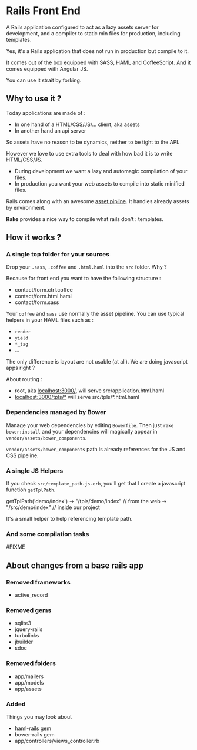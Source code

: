 # Rails Front End

A Rails application configured to
act as a lazy assets server for development,
and a compiler to static min files for production,
including templates.

Yes, it's a Rails application that does not run in production but compile to it.

It comes out of the box equipped with SASS, HAML and CoffeeScript.
And it comes equipped with Angular JS.

You can use it strait by forking.

## Why to use it ?

Today applications are made of :
* In one hand of a HTML/CSS/JS/... client, aka assets
* In another hand an api server

So assets have no reason to be dynamics,
neither to be tight to the API.

However we love to use extra tools to deal with
how bad it is to write HTML/CSS/JS.

* During development we want a lazy and automagic compilation of your files.
* In production you want your web assets to compile into static minified files.

Rails comes along with an awesome [asset pipline](http://guides.rubyonrails.org/asset_pipeline.html).
It handles already assets by environment.

**Rake** provides a nice way to compile what rails don't : templates.

## How it works ?

### A single top folder for your sources

Drop your `.sass`, `.coffee` and `.html.haml` into the `src` folder.
Why ?

Because for front end you want to have the following structure :
* contact/form.ctrl.coffee
* contact/form.html.haml
* contact/form.sass

Your `coffee` and `sass` use normally the asset pipeline.
You can use typical helpers in your HAML files such as :
* `render`
* `yield`
* `*_tag`
* ...

The only difference is layout are not usable (at all).
We are doing javascript apps right ?

About routing :
* root, aka [localhost:3000/](localhost:3000/), will serve src/application.html.haml
* [localhost:3000/tpls/*](localhost:3000/tpls/*) will serve src/tpls/*.html.haml

### Dependencies managed by Bower

Manage your web dependencies by editing `Bowerfile`.
Then just `rake bower:install` and your dependencies will magically appear
in `vendor/assets/bower_components`.

`vendor/assets/bower_components` path is already references
for the JS and CSS pipeline.

### A single JS Helpers

If you check `src/template_path.js.erb`, you'll get that I create
a javascript function `getTplPath`.

  getTplPath('demo/index')
  -> "/tpls/demo/index" // from the web
  -> "/src/demo/index" // inside our project

It's a small helper to help referencing template path.

### And some compilation tasks

  #FIXME

## About changes from a base rails app

### Removed frameworks

* active_record

### Removed gems

* sqlite3
* jquery-rails
* turbolinks
* jbuilder
* sdoc

### Removed folders

* app/mailers
* app/models
* app/assets

### Added

Things you may look about

* haml-rails gem
* bower-rails gem
* app/controllers/views_controller.rb
